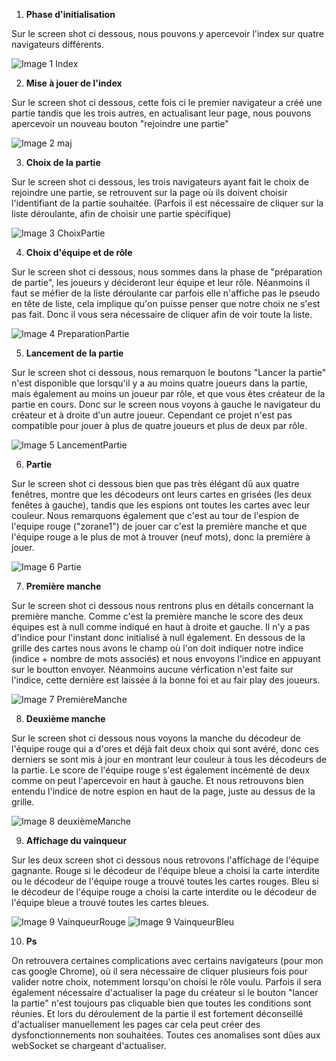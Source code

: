 1. **Phase d'initialisation**

Sur le screen shot ci dessous, nous pouvons y apercevoir l'index sur quatre navigateurs différents. 

![Image 1 Index](images/Index.png)

2. **Mise à jouer de l'index**

Sur le screen shot ci dessous, cette fois ci le premier navigateur a créé une partie tandis que les trois autres, en actualisant leur page, nous pouvons apercevoir un nouveau bouton "rejoindre une partie"

![Image 2 maj](images/image2.png)

3. **Choix de la partie**

Sur le screen shot ci dessous, les trois navigateurs ayant fait le choix de rejoindre une partie, se retrouvent sur la page où ils doivent choisir l'identifiant de la partie souhaitée. (Parfois il est nécessaire de cliquer sur la liste déroulante, afin de choisir une partie spécifique) 

![Image 3 ChoixPartie](images/image3.png)

4. **Choix d'équipe et de rôle**

Sur le screen shot ci dessous, nous sommes dans la phase de "préparation de partie", les joueurs y décideront leur équipe et leur rôle. Néanmoins il faut se méfier de la liste déroulante car parfois elle n'affiche pas le pseudo en tête de liste, cela implique qu'on puisse penser que notre choix ne s'est pas fait. Donc il vous sera nécessaire de cliquer afin de voir toute la liste. 

![Image 4 PreparationPartie](images/image4.png)

5. **Lancement de la partie**

Sur le screen shot ci dessous, nous remarquon le boutons "Lancer la partie" n'est disponible que lorsqu'il y a au moins quatre joueurs dans la partie, mais également au moins un joueur par rôle, et que vous êtes créateur de la partie en cours. Donc sur le screen nous voyons à gauche le navigateur du créateur et à droite d'un autre joueur. Cependant ce projet n'est pas compatible pour jouer à plus de quatre joueurs et plus de deux par rôle.  

![Image 5 LancementPartie](images/image5.png)

6. **Partie**

Sur le screen shot ci dessous bien que pas très élégant dû aux quatre fenêtres, montre que les décodeurs ont leurs cartes en grisées (les deux fenêtes à gauche), tandis que les espions ont toutes les cartes avec leur couleur. Nous remarquons également que c'est au tour de l'espion de l'equipe rouge ("zorane1") de jouer car c'est la première manche et que l'équipe rouge a le plus de mot à trouver (neuf mots), donc la première à jouer. 

![Image 6 Partie](images/image6.png)

7. **Première manche**

Sur le screen shot ci dessous nous rentrons plus en détails concernant la première manche. Comme c'est la première manche le score des deux équipes est à null comme indiqué en haut à droite et gauche. Il n'y a pas d'indice pour l'instant donc initialisé à null également. En dessous de la grille des cartes nous avons le champ où l'on doit indiquer notre indice (indice + nombre de mots associés) et nous envoyons l'indice en appuyant sur le boutton envoyer. Néanmoins aucune vérfication n'est faite sur l'indice, cette dernière est laissée à la bonne foi et au fair play des joueurs. 

![Image 7 PremièreManche](images/image7.png)

8. **Deuxième manche**

Sur le screen shot ci dessous nous voyons la manche du décodeur de l'équipe rouge qui a d'ores et déjà fait deux choix qui sont avéré, donc ces derniers se sont mis à jour en montrant leur couleur à tous les décodeurs de la partie. Le score de l'équipe rouge s'est également incémenté de deux comme on peut l'apercevoir en haut à gauche. Et nous retrouvons bien entendu l'indice de notre espion en haut de la page, juste au dessus de la grille.

![Image 8 deuxièmeManche](images/image8.png)

9. **Affichage du vainqueur**

Sur les deux screen shot ci dessous nous retrovons l'affichage de l'équipe gagnante. Rouge si le décodeur de l'équipe bleue a choisi la carte interdite ou le décodeur de l'équipe rouge a trouvé toutes les cartes rouges. 
Bleu si le décodeur de l'équipe rouge a choisi la carte interdite ou le décodeur de l'équipe bleue a trouvé toutes les cartes bleues. 

![Image 9 VainqueurRouge](images/image9.png)
![Image 9 VainqueurBleu](images/image10.png)



10. **Ps**

On retrouvera certaines complications avec certains navigateurs (pour mon cas google Chrome), où il sera nécessaire de cliquer plusieurs fois pour valider notre choix, notemment lorsqu'on choisi le rôle voulu. Parfois il sera également nécessaire d'actualiser la page du créateur si le bouton "lancer la partie" n'est toujours pas cliquable bien que toutes les conditions sont réunies. Et lors du déroulement de la partie il est fortement déconseillé d'actualiser manuellement les pages car cela peut créer des dysfonctionnements non souhaitées. Toutes ces anomalises sont dûes aux webSocket se chargeant d'actualiser. 



